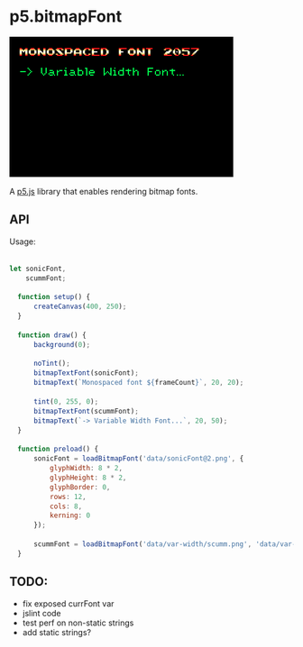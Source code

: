 p5.bitmapFont 
=============

![p5.bitmapFont](p5bitmapFont.png)

A [p5.js](http://p5js.org/) library that enables rendering bitmap fonts.


API
---

Usage:

```javascript

let sonicFont,
    scummFont;

  function setup() {
      createCanvas(400, 250);
  }

  function draw() {
      background(0);

      noTint();
      bitmapTextFont(sonicFont);
      bitmapText(`Monospaced font ${frameCount}`, 20, 20);

      tint(0, 255, 0);
      bitmapTextFont(scummFont);
      bitmapText(`-> Variable Width Font...`, 20, 50);
  }

  function preload() {
      sonicFont = loadBitmapFont('data/sonicFont@2.png', {
          glyphWidth: 8 * 2,
          glyphHeight: 8 * 2,
          glyphBorder: 0,
          rows: 12,
          cols: 8,
          kerning: 0
      });

      scummFont = loadBitmapFont('data/var-width/scumm.png', 'data/var-width/scumm.json');
  }

```


TODO:
-----

- fix exposed currFont var
- jslint code
- test perf on non-static strings
- add static strings?
